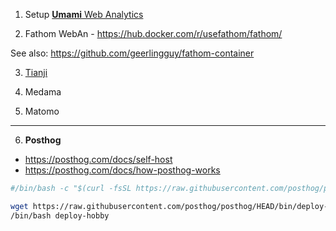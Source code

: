 1. Setup [**Umami** Web Analytics](https://fossengineer.com/selfhosting-umami-with-docker/)

2. Fathom WebAn - https://hub.docker.com/r/usefathom/fathom/

See also: https://github.com/geerlingguy/fathom-container

3. [Tianji](https://fossengineer.com/setup-tianji-with-docker/)

4. Medama

5. Matomo

---


6. **Posthog**

* https://posthog.com/docs/self-host
* https://posthog.com/docs/how-posthog-works

```sh
#/bin/bash -c "$(curl -fsSL https://raw.githubusercontent.com/posthog/posthog/HEAD/bin/deploy-hobby)"

wget https://raw.githubusercontent.com/posthog/posthog/HEAD/bin/deploy-hobby
/bin/bash deploy-hobby
```